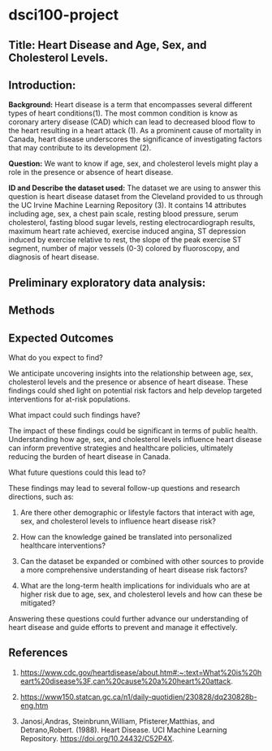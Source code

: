 # dsci100-project

## Title: Heart Disease and Age, Sex, and Cholesterol Levels.

## Introduction:

**Background:** Heart disease is a term that encompasses several different types of heart conditions(1). The most common condition is know as coronary artery disease (CAD) which can lead to decreased blood flow to the heart resulting in a heart attack (1). As a prominent cause of mortality in Canada, heart disease underscores the significance of investigating factors that may contribute to its development (2).

**Question:** We want to know if age, sex, and cholesterol levels might play a role in the presence or absence of heart disease. 

**ID and Describe the dataset used:** The dataset we are using to answer this question is heart disease dataset from the Cleveland provided to us through the UC Irvine Machine Learning Repository (3). It contains 14 attributes including age, sex, a chest pain scale, resting blood pressure, serum cholesterol, fasting blood sugar levels, resting electrocardiograph results, maximum heart rate achieved, exercise induced angina, ST depression induced by exercise relative to rest, the slope of the peak exercise ST segment, number of major vessels (0-3) colored by fluoroscopy, and diagnosis of heart disease.

## Preliminary exploratory data analysis:


## Methods


## Expected Outcomes

What do you expect to find?

We anticipate uncovering insights into the relationship between age, sex, cholesterol levels and the presence or absence of heart disease. These findings could shed light on potential risk factors and help develop targeted interventions for at-risk populations.

What impact could such findings have?

The impact of these findings could be significant in terms of public health. Understanding how age, sex, and cholesterol levels influence heart disease can inform preventive strategies and healthcare policies, ultimately reducing the burden of heart disease in Canada.

What future questions could this lead to?

These findings may lead to several follow-up questions and research directions, such as:

1. Are there other demographic or lifestyle factors that interact with age, sex, and cholesterol levels to influence heart disease risk?

2. How can the knowledge gained be translated into personalized healthcare interventions?

3. Can the dataset be expanded or combined with other sources to provide a more comprehensive understanding of heart disease risk factors?

4. What are the long-term health implications for individuals who are at higher risk due to age, sex, and cholesterol levels and how can these be mitigated?

Answering these questions could further advance our understanding of heart disease and guide efforts to prevent and manage it effectively.


## References

1. https://www.cdc.gov/heartdisease/about.htm#:~:text=What%20is%20heart%20disease%3F,can%20cause%20a%20heart%20attack.

2. https://www150.statcan.gc.ca/n1/daily-quotidien/230828/dq230828b-eng.htm

3. Janosi,Andras, Steinbrunn,William, Pfisterer,Matthias, and Detrano,Robert. (1988). Heart Disease. UCI Machine Learning Repository. https://doi.org/10.24432/C52P4X.
